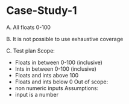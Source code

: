 # Case-Study-1

A. All floats 0-100

B. It is not possible to use exhaustive coverage

C. Test plan
Scope:
- Floats in between 0-100 (inclusive)
- Ints in between 0-100 (inclusive)
- Floats and ints above 100
- Floats and ints below 0
Out of scope:
- non numeric inputs
Assumptions:
- input is a number
